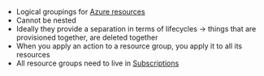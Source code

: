 - Logical groupings for [Azure resources](Azure%20resources)
- Cannot be nested
- Ideally they provide a separation in terms of lifecycles -> things that are provisioned together, are deleted together
- When you apply an action to a resource group, you apply it to all its resources
- All resource groups need to live in [Subscriptions](Subscriptions.md)
